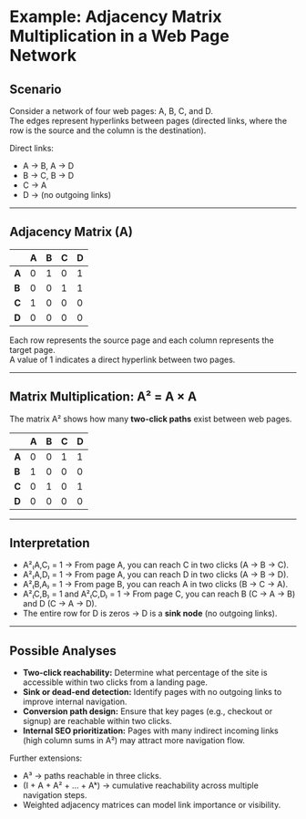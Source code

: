 # Example: Adjacency Matrix Multiplication in a Web Page Network

## Scenario
Consider a network of four web pages: A, B, C, and D.  
The edges represent hyperlinks between pages (directed links, where the row is the source and the column is the destination).

Direct links:
- A → B, A → D  
- B → C, B → D  
- C → A  
- D → (no outgoing links)

---

## Adjacency Matrix (A)

|     | A | B | C | D |
|-----|---|---|---|---|
| **A** | 0 | 1 | 0 | 1 |
| **B** | 0 | 0 | 1 | 1 |
| **C** | 1 | 0 | 0 | 0 |
| **D** | 0 | 0 | 0 | 0 |

Each row represents the source page and each column represents the target page.  
A value of 1 indicates a direct hyperlink between two pages.

---

## Matrix Multiplication: A² = A × A

The matrix A² shows how many **two-click paths** exist between web pages.

|     | A | B | C | D |
|-----|---|---|---|---|
| **A** | 0 | 0 | 1 | 1 |
| **B** | 1 | 0 | 0 | 0 |
| **C** | 0 | 1 | 0 | 1 |
| **D** | 0 | 0 | 0 | 0 |

---

## Interpretation

- A²₍A,C₎ = 1 → From page A, you can reach C in two clicks (A → B → C).  
- A²₍A,D₎ = 1 → From page A, you can reach D in two clicks (A → B → D).  
- A²₍B,A₎ = 1 → From page B, you can reach A in two clicks (B → C → A).  
- A²₍C,B₎ = 1 and A²₍C,D₎ = 1 → From page C, you can reach B (C → A → B) and D (C → A → D).  
- The entire row for D is zeros → D is a **sink node** (no outgoing links).

---

## Possible Analyses

- **Two-click reachability:** Determine what percentage of the site is accessible within two clicks from a landing page.  
- **Sink or dead-end detection:** Identify pages with no outgoing links to improve internal navigation.  
- **Conversion path design:** Ensure that key pages (e.g., checkout or signup) are reachable within two clicks.  
- **Internal SEO prioritization:** Pages with many indirect incoming links (high column sums in A²) may attract more navigation flow.

Further extensions:
- A³ → paths reachable in three clicks.  
- (I + A + A² + … + Aᵏ) → cumulative reachability across multiple navigation steps.  
- Weighted adjacency matrices can model link importance or visibility.
